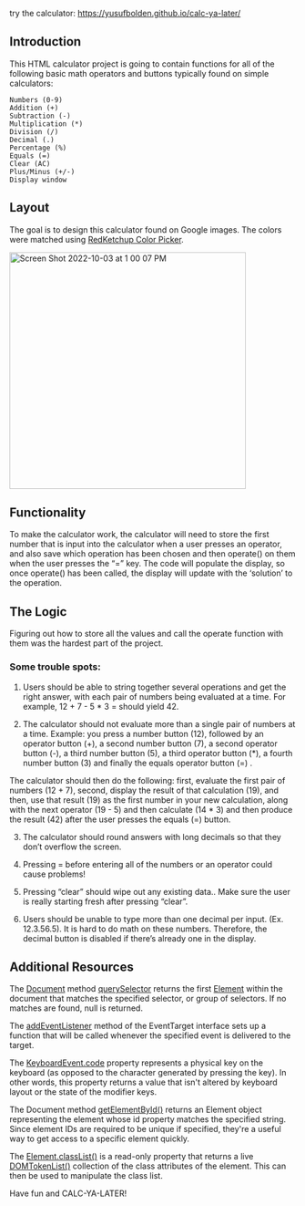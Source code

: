 try the calculator: https://yusufbolden.github.io/calc-ya-later/ 

## Introduction

This HTML calculator project is going to contain functions for all of the following basic math operators and buttons typically found on simple calculators:

    Numbers (0-9)
    Addition (+)
    Subtraction (-)
    Multiplication (*)
    Division (/)
    Decimal (.)
    Percentage (%)
    Equals (=)
    Clear (AC)
    Plus/Minus (+/-)
    Display window

## Layout

The goal is to design this calculator found on Google images. The colors were matched using [RedKetchup Color Picker](https://redketchup.io/color-picker).

<img width="415" alt="Screen Shot 2022-10-03 at 1 00 07 PM" src="https://user-images.githubusercontent.com/61169982/193636711-5ed0e16f-3f43-46ae-85da-84155d913a57.png">

## Functionality

To make the calculator work, the calculator will need to store the first number that is input into the calculator when a user presses an operator, and also save which operation has been chosen and then operate() on them when the user presses the “=” key. The code will populate the display, so once operate() has been called, the display will update with the ‘solution’ to the operation.

## The Logic

Figuring out how to store all the values and call the operate function with them was the hardest part of the project.

### Some trouble spots:

1. Users should be able to string together several operations and get the
   right answer, with each pair of numbers being evaluated at a time. For example,
   12 + 7 - 5 \* 3 = should yield 42.

2. The calculator should not evaluate more than a single pair of numbers
   at a time. Example: you press a number button (12), followed by an operator
   button (+), a second number button (7), a second operator button (-), a third
   number button (5), a third operator button (\*), a fourth number button (3) and
   finally the equals operator button (=) .

The calculator should then do the following: first, evaluate the first pair of
numbers (12 + 7), second, display the result of that calculation (19), and then,
use that result (19) as the first number in your new calculation, along with the
next operator (19 - 5) and then calculate (14 \* 3) and then produce the result (42)
after the user presses the equals (=) button.

3. The calculator should round answers with long decimals so that they don’t overflow
   the screen.

4. Pressing = before entering all of the numbers or an operator could cause problems!

5. Pressing “clear” should wipe out any existing data.. Make sure the user is really
   starting fresh after pressing “clear”.

6. Users should be unable to type more than one decimal per input. (Ex. 12.3.56.5).
   It is hard to do math on these numbers. Therefore, the decimal button is disabled if
   there’s already one in the display.

## Additional Resources

The [Document](https://developer.mozilla.org/en-US/docs/Web/API/Document) method [querySelector](https://developer.mozilla.org/en-US/docs/Web/API/Document/querySelector) returns the first [Element](https://developer.mozilla.org/en-US/docs/Web/API/Element) within the document that matches the specified selector, or group of selectors. If no matches are found, null is returned.

The [addEventListener](https://developer.mozilla.org/en-US/docs/Web/API/EventTarget/addEventListener) method of the EventTarget interface sets up a function that will be called whenever the specified event is delivered to the target.

The [KeyboardEvent.code](https://developer.mozilla.org/en-US/docs/Web/API/KeyboardEvent/code) property represents a physical key on the keyboard (as opposed to the character generated
by pressing the key). In other words, this property returns a value that isn't altered by
keyboard layout or the state of the modifier keys.

The Document method [getElementById()](https://developer.mozilla.org/en-US/docs/Web/API/Document/getElementById) returns an Element object representing the element whose id property matches the specified string. Since element IDs are required to be unique if specified, they're
a useful way to get access to a specific element quickly.

The [Element.classList()](https://developer.mozilla.org/en-US/docs/Web/API/Element/classList) is a read-only property that returns a live [DOMTokenList()](https://developer.mozilla.org/en-US/docs/Web/API/DOMTokenList) collection of the class attributes of the element. This can then be used to manipulate the class list.

Have fun and CALC-YA-LATER!
